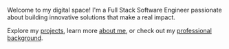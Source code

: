 ---
---

Welcome to my digital space! I'm a Full Stack Software Engineer passionate about building innovative solutions that make a real impact.

Explore my [projects](/categories/projects/), learn more [about me](/page/about/), or check out my [professional background](/page/resume/).